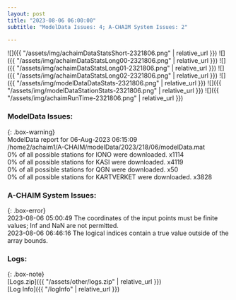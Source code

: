 ```yaml
---
layout: post
title: "2023-08-06 06:00:00"
subtitle: "ModelData Issues: 4; A-CHAIM System Issues: 2"

---
```


![]({{ "/assets/img/achaimDataStatsShort-2321806.png" | relative_url }})
![]({{ "/assets/img/achaimDataStatsLong00-2321806.png" | relative_url }})
![]({{ "/assets/img/achaimDataStatsLong01-2321806.png" | relative_url }})
![]({{ "/assets/img/achaimDataStatsLong02-2321806.png" | relative_url }})
![]({{ "/assets/img/modelDataDataStats-2321806.png" | relative_url }})
![]({{ "/assets/img/modelDataStationStats-2321806.png" | relative_url }})
![]({{ "/assets/img/achaimRunTime-2321806.png" | relative_url }})


### ModelData Issues:  
  
{: .box-warning}  
 ModelData report for 06-Aug-2023 06:15:09   
 /home2/achaim1/A-CHAIM/modelData/2023/218/06/modelData.mat   
 0% of all possible stations for IONO were downloaded. x1114   
 0% of all possible stations for KASI were downloaded. x4119   
 0% of all possible stations for QGN were downloaded. x50   
 0% of all possible stations for KARTVERKET were downloaded. x3828   
  
### A-CHAIM System Issues:  
  
{: .box-error}  
2023-08-06 05:00:49 The coordinates of the input points must be finite values; Inf and NaN are not permitted.  
2023-08-06 06:46:16 The logical indices contain a true value outside of the array bounds.  

### Logs:  
  
{: .box-note}  
[Logs.zip]({{ "/assets/other/logs.zip" | relative_url }})  
[Log Info]({{ "/logInfo" | relative_url }})  

